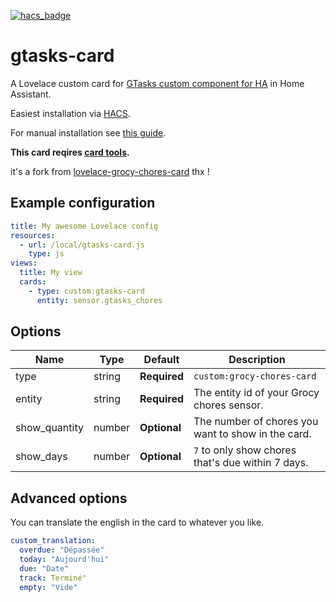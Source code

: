 [![hacs_badge](https://img.shields.io/badge/HACS-Custom-orange.svg)](https://github.com/custom-components/hacs)

# gtasks-card

A Lovelace custom card for [GTasks custom component for HA](https://github.com/BlueBlueBlob/gtasks) in Home Assistant.

Easiest installation via [HACS](https://custom-components.github.io/hacs/).

For manual installation see [this guide](https://github.com/thomasloven/hass-config/wiki/Lovelace-Plugins).


**This card reqires [card tools](https://github.com/thomasloven/lovelace-card-tools).**

it's a fork from [lovelace-grocy-chores-card](https://github.com/isabellaalstrom/lovelace-grocy-chores-card) thx !

## Example configuration



```yaml
title: My awesome Lovelace config
resources:
  - url: /local/gtasks-card.js
    type: js
views:
  title: My view
  cards:
    - type: custom:gtasks-card
      entity: sensor.gtasks_chores
```

## Options

| Name | Type | Default | Description
| ---- | ---- | ------- | -----------
| type | string | **Required** | `custom:grocy-chores-card`
| entity | string | **Required** | The entity id of your Grocy chores sensor.
| show_quantity | number | **Optional** | The number of chores you want to show in the card.
| show_days | number | **Optional** | `7` to only show chores that's due within 7 days.


## Advanced options
You can translate the english in the card to whatever you like.

```yaml
custom_translation:
  overdue: "Dépassée"
  today: "Aujourd'hui"
  due: "Date"
  track: Terminé"
  empty: "Vide"
```


